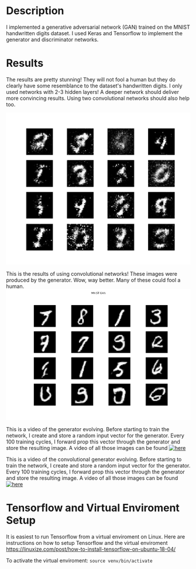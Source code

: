 # Description
I implemented a generative adversarial network (GAN) trained on the MNIST handwritten digits dataset. I used Keras and Tensorflow to implement the generator and discriminator networks.

# Results 
The results are pretty stunning! They will not fool a human but they do clearly have some resemblance to the dataset's handwritten digits. 
I only used networks with 2-3 hidden layers! A deeper network should deliver more convincing results. Using two convolutional networks should also help too.

![MNIST GAN - Simple Multi Layer Perceptrons](https://github.com/PeterJochem/MNIST_GAN/blob/master/simpleNetworkResults.png  "MNIST GAN - Simple Multi Layer Perceptrons")


This is the results of using convolutional networks! These images were produced by the generator. Wow, way better. Many of these could fool a human.
![MNIST GAN - Convolutional Multi Layer Perceptrons](https://github.com/PeterJochem/MNIST_GAN/blob/master/DCGAN_Results.png  "MNIST DCGAN")


This is a video of the generator evolving. Before starting to train the network, I create and store a random input vector for the generator. Every 100 training cycles, I forward prop this vector through the generator and store the resulting image. A video of all those images can be found 
[![here](https://youtu.be/K0t_Qji7sWk)](https://youtu.be/K0t_Qji7sWk)

This is a video of the convolutional generator evolving. Before starting to train the network, I create and store a random input vector for the generator. Every 100 training cycles, I forward prop this vector through the generator and store the resulting image. A video of all those images can be found
[![here](https://youtu.be/S1WODtScCKI)](https://youtu.be/S1WODtScCKI)


# Tensorflow and Virtual Enviroment Setup
It is easiest to run Tensorflow from a virtual enviroment on Linux. Here are instructions on how to setup Tensorflow and the virtual enviroment https://linuxize.com/post/how-to-install-tensorflow-on-ubuntu-18-04/

To activate the virtual enviroment: ```source venv/bin/activate```

